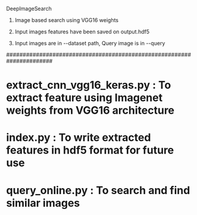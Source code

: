 DeepImageSearch

1. Image based search using VGG16 weights

2. Input images features have been saved on output.hdf5

3. Input images are in --dataset path, Query image is in --query

######################################################################


# extract_cnn_vgg16_keras.py : To extract feature using Imagenet weights from VGG16 architecture

# index.py : To write extracted features in hdf5 format for future use

# query_online.py : To search and find similar images 
